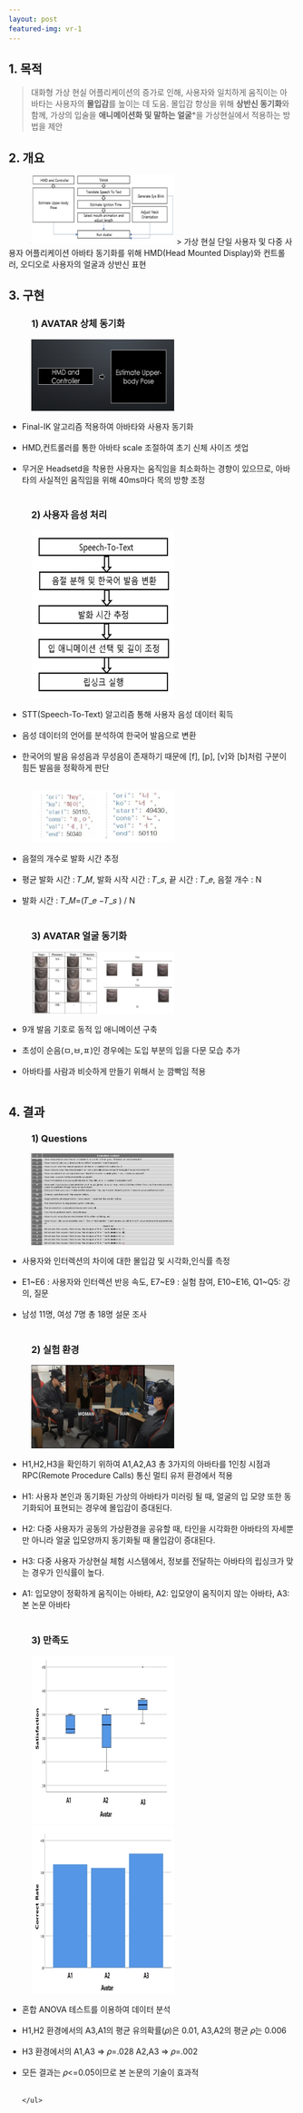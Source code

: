 ```yaml
---
layout: post
featured-img: vr-1
---
```



## 1. 목적 
> 대화형 가상 현실 어플리케이션의 증가로 인해, 사용자와 일치하게 움직이는 아바타는 사용자의 **몰입감**를 높이는 데 도움. 몰입감 향상을 위해 **상반신 동기화**와 함께, 가상의 입술을 **애니메이션화 및 말하는 얼굴***을 가상현실에서 적용하는 방법을 제안

## 2. 개요
  <img src="/assets/img/posts/vr-1_main.jpg"  width="50%" height="50%" style="margin-left: 40px; "/>
> 가상 현실 단일 사용자 및 다중 사용자 어플리케이션 아바타 동기화를 위해 HMD(Head Mounted Display)와 컨트롤러, 오디오로 사용자의 얼굴과 상반신 표현

<div>
<h2>3. 구현</h2>
<h3 style="margin-left: 40px;">1) AVATAR 상체 동기화 </h3>
    <div>
        <img src="/assets/img/posts/vr-sub1.jpg"  width="50%" height="50%" style="margin-left: 40px; "/>
     <ul>
      <li>Final-IK 알고리즘 적용하여 아바타와 사용자 동기화</li>
      <br>
      <li>HMD,컨트롤러를 통한 아바타 scale 조절하여 초기 신체 사이즈 셋업</li>
      <br>
      <li>무거운 Headsetd을 착용한 사용자는 움직임을 최소화하는 경향이 있으므로, 아바타의 사실적인 움직임을 위해 40ms마다 목의 방향 조정</li>
      <br>      
    </ul>
   </div>

<h3 style="margin-left: 40px;">2) 사용자 음성 처리  </h3>
    <div>
        <img src="/assets/img/posts/vr-sub2.jpg"  width="50%" height="50%" style="margin-left: 40px; "/>
     <ul>
      <li>STT(Speech-To-Text) 알고리즘 통해 사용자 음성 데이터 획득</li>
      <br>
      <li>음성 데이터의 언어를 분석하여 한국어 발음으로 변환</li>
      <br>
      <li>한국어의 발음 유성음과 무성음이 존재하기 때문에 [f], [p], [v]와 [b]처럼 구분이 힘든 발음을 정확하게 판단</li>
      <br>      
    </ul>
   </div>
   <div>
        <img src="/assets/img/posts/vr-sub3.jpg"  width="50%" height="50%" style="margin-left: 40px; "/>
     <ul>
      <li>음절의 개수로 발화 시간 추정</li>
      <br>
      <li>평균 발화 시간 : 𝑇_𝑀, 발화 시작 시간 : 𝑇_𝑠, 끝 시간 : 𝑇_𝑒, 음절 개수 : N</li>
      <br>
      <li>발화 시간 : 𝑇_𝑀=(𝑇_𝑒  −𝑇_𝑠 )  / N</li>
      <br>      
    </ul>
   </div>

<h3 style="margin-left: 40px;">3) AVATAR 얼굴 동기화 </h3>
    <div>
        <img src="/assets/img/posts/vr-sub4.jpg"  width="50%" height="50%" style="margin-left: 40px; "/>
     <ul>
      <li>9개 발음 기호로 동적 입 애니메이션 구축</li>
      <br>
      <li>초성이 순음(ㅁ,ㅂ,ㅍ)인 경우에는 도입 부분의 입을 다문 모습 추가</li>
      <br>
      <li>아바타를 사람과 비슷하게 만들기 위해서 눈 깜빡임 적용</li>
      <br>      
    </ul>
   </div>

<div>
<h2>4. 결과</h2>
<h3 style="margin-left: 40px;">1) Questions</h3>
    <div>
        <img src="/assets/img/posts/vr-sub5.jpg"  width="50%" height="50%" style="margin-left: 40px; "/>
     <ul>
      <li>사용자와 인터렉션의 차이에 대한 몰입감 및 시각화,인식률 측정</li>
      <br>
      <li>E1~E6 : 사용자와 인터렉션 반응 속도, E7~E9 : 실험 참여, E10~E16, Q1~Q5: 강의, 질문 </li>
      <br>
      <li>남성 11명, 여성 7명 총 18명 설문 조사</li>
      <br>      
    </ul>
   </div>

<div>

<h3 style="margin-left: 40px;">2) 실험 환경</h3>
    <div>
        <img src="/assets/img/posts/vr-sub6.jpg"  width="50%" height="50%" style="margin-left: 40px; "/>
     <ul>
      <li>H1,H2,H3을 확인하기 위하여 A1,A2,A3 총 3가지의 아바타를 1인칭 시점과 RPC(Remote Procedure Calls) 통신 멀티 유저 환경에서 적용</li>
      <br>
      <li>H1: 사용자 본인과 동기화된 가상의 아바타가 미러링 될 때, 얼굴의 입 모양 또한 동기화되어 표현되는 경우에 몰입감이 증대된다.</li>
      <br>
      <li>H2: 다중 사용자가 공동의 가상환경을 공유할 때, 타인을 시각화한 아바타의 자세뿐만 아니라 얼굴 입모양까지 동기화될 때 몰입감이 증대된다.</li>
      <br>
      <li>H3: 다중 사용자 가상현실 체험 시스템에서, 정보를 전달하는 아바타의 립싱크가 맞는 경우가 인식률이 높다.</li>
      <br> 
      <li>A1: 입모양이 정확하게 움직이는 아바타, A2: 입모양이 움직이지 않는 아바타, A3: 본 논문 아바타</li>
      <br>     
    </ul>
   </div>

<div>

<h3 style="margin-left: 40px;">3) 만족도</h3>
    <div>
        <img src="/assets/img/posts/vr-sub7.jpg"  width="50%" height="50%" style="margin-left: 40px; "/>
        <img src="/assets/img/posts/vr-sub8.jpg"  width="50%" height="50%" style="margin-left: 40px; "/>
     <ul>
      <li>혼합 ANOVA 테스트를 이용하여 데이터 분석</li>
      <br>
      <li>H1,H2 환경에서의 A3,A1의 평균 유의확률(𝜌)은 0.01, A3,A2의 평균 𝜌는 0.006</li>
      <br>
      <li>H3 환경에서의 A1,A3 => 𝜌=.028  A2,A3 => 𝜌=.002</li>
      <br>      
      <li>모든 결과는  𝜌<=0.05이므로 본 논문의 기술이 효과적</li>
      <br>    
      
    </ul>
   </div>

<div>
 
 